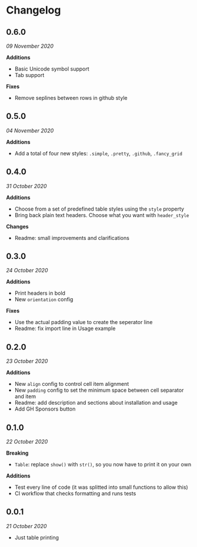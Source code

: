 # Changelog


## 0.6.0
_09 November 2020_

**Additions**
- Basic Unicode symbol support
- Tab support

**Fixes**
- Remove seplines between rows in github style


## 0.5.0
_04 November 2020_

**Additions**
- Add a total of four new styles: `.simple`, `.pretty`, `.github`, `.fancy_grid`

## 0.4.0
_31 October 2020_

**Additions**
- Choose from a set of predefined table styles using the `style` property
- Bring back plain text headers. Choose what you want with `header_style`

**Changes**
- Readme: small improvements and clarifications


## 0.3.0
_24 October 2020_

**Additions**
- Print headers in bold
- New `orientation` config 

**Fixes**
- Use the actual padding value to create the seperator line
- Readme: fix import line in Usage example


## 0.2.0
_23 October 2020_

**Additions**
- New `align` config to control cell item alignment
- New `padding` config to set the minimum space between cell separator and item
- Readme: add description and sections about installation and usage 
- Add GH Sponsors button


## 0.1.0
_22 October 2020_

**Breaking**
- `Table`: replace `show()` with `str()`, so you now have to print it on your own

**Additions**
- Test every line of code (it was splitted into small functions to allow this)
- CI workflow that checks formatting and runs tests


## 0.0.1
_21 October 2020_

- Just table printing
